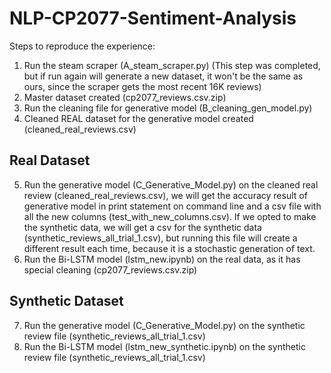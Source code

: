 # NLP-CP2077-Sentiment-Analysis
Steps to reproduce the experience:
1. Run the steam scraper (A_steam_scraper.py) (This step was completed, but if run again will generate a new dataset, it won't be the same as ours, since the scraper gets the most recent 16K reviews)
2. Master dataset created (cp2077_reviews.csv.zip)
3. Run the cleaning file for generative model (B_cleaning_gen_model.py)
4. Cleaned REAL dataset for the generative model created (cleaned_real_reviews.csv)
## Real Dataset
5. Run the generative model (C_Generative_Model.py) on the cleaned real review (cleaned_real_reviews.csv), we will get the accuracy result of generative model in print statement on command line and a csv file with all the new columns (test_with_new_columns.csv). If we opted to make the synthetic data, we will get a csv for the synthetic data (synthetic_reviews_all_trial_1.csv), but running this file will create a different result each time, because it is a stochastic generation of text. 
6. Run the Bi-LSTM model (lstm_new.ipynb) on the real data, as it has special cleaning (cp2077_reviews.csv.zip)
## Synthetic Dataset
7. Run the generative model (C_Generative_Model.py) on the synthetic review file (synthetic_reviews_all_trial_1.csv)
8. Run the Bi-LSTM model (lstm_new_synthetic.ipynb) on the synthetic review file (synthetic_reviews_all_trial_1.csv)